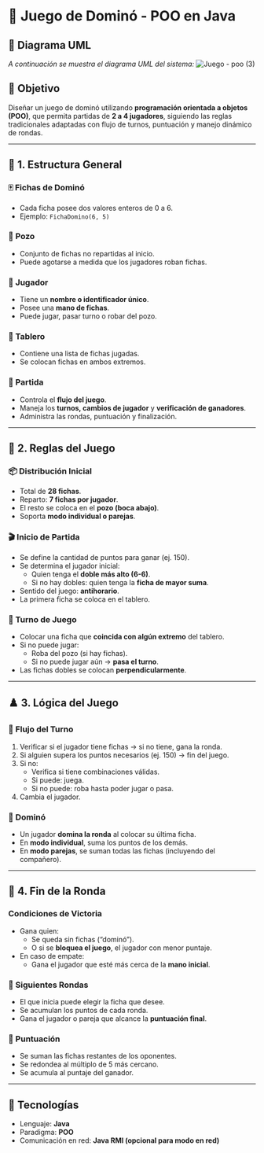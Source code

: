 # 🎲 Juego de Dominó - POO en Java

## 📌 Diagrama UML

_A continuación se muestra el diagrama UML del sistema:_
![Juego - poo (3)](https://github.com/user-attachments/assets/ec1b3bb7-53fa-4e03-ac77-237ed2e34242)

## 📌 Objetivo

Diseñar un juego de dominó utilizando **programación orientada a objetos (POO)**, que permita partidas de **2 a 4 jugadores**, siguiendo las reglas tradicionales adaptadas con flujo de turnos, puntuación y manejo dinámico de rondas.

---

## 🧱 1. Estructura General

### 🀄 Fichas de Dominó
- Cada ficha posee dos valores enteros de 0 a 6.
- Ejemplo: `FichaDomino(6, 5)`

### 🔁 Pozo
- Conjunto de fichas no repartidas al inicio.
- Puede agotarse a medida que los jugadores roban fichas.

### 🧑 Jugador
- Tiene un **nombre o identificador único**.
- Posee una **mano de fichas**.
- Puede jugar, pasar turno o robar del pozo.

### 🧩 Tablero
- Contiene una lista de fichas jugadas.
- Se colocan fichas en ambos extremos.

### 🧠 Partida
- Controla el **flujo del juego**.
- Maneja los **turnos, cambios de jugador** y **verificación de ganadores**.
- Administra las rondas, puntuación y finalización.

---

## 📏 2. Reglas del Juego

### 📦 Distribución Inicial
- Total de **28 fichas**.
- Reparto: **7 fichas por jugador**.
- El resto se coloca en el **pozo (boca abajo)**.
- Soporta **modo individual o parejas**.

### 🎬 Inicio de Partida
- Se define la cantidad de puntos para ganar (ej. 150).
- Se determina el jugador inicial:
  - Quien tenga el **doble más alto (6-6)**.
  - Si no hay dobles: quien tenga la **ficha de mayor suma**.
- Sentido del juego: **antihorario**.
- La primera ficha se coloca en el tablero.

### 🔄 Turno de Juego
- Colocar una ficha que **coincida con algún extremo** del tablero.
- Si no puede jugar:
  - Roba del pozo (si hay fichas).
  - Si no puede jugar aún → **pasa el turno**.
- Las fichas dobles se colocan **perpendicularmente**.

---

## ♟️ 3. Lógica del Juego

### 🔁 Flujo del Turno
1. Verificar si el jugador tiene fichas → si no tiene, gana la ronda.
2. Si alguien supera los puntos necesarios (ej. 150) → fin del juego.
3. Si no:
   - Verifica si tiene combinaciones válidas.
   - Si puede: juega.
   - Si no puede: roba hasta poder jugar o pasa.
4. Cambia el jugador.

### 🎯 Dominó
- Un jugador **domina la ronda** al colocar su última ficha.
- En **modo individual**, suma los puntos de los demás.
- En **modo parejas**, se suman todas las fichas (incluyendo del compañero).

---

## 🏁 4. Fin de la Ronda

### Condiciones de Victoria
- Gana quien:
  - Se queda sin fichas (“dominó”).
  - O si se **bloquea el juego**, el jugador con menor puntaje.
- En caso de empate:
  - Gana el jugador que esté más cerca de la **mano inicial**.

### 🔁 Siguientes Rondas
- El que inicia puede elegir la ficha que desee.
- Se acumulan los puntos de cada ronda.
- Gana el jugador o pareja que alcance la **puntuación final**.

### 🧮 Puntuación
- Se suman las fichas restantes de los oponentes.
- Se redondea al múltiplo de 5 más cercano.
- Se acumula al puntaje del ganador.

---

## 🚀 Tecnologías
- Lenguaje: **Java**
- Paradigma: **POO**
- Comunicación en red: **Java RMI (opcional para modo en red)**

